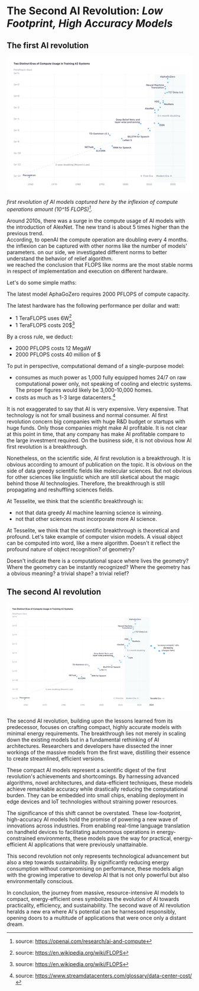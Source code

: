 # The Second AI Revolution: *Low Footprint, High Accuracy Models*


## **The first AI revolution**

![img-xl](../static/external/openai.png)

*first revolution of AI models captured here by the inflexion of compute operations amount (10^15 FLOPS)[^1].*

Around 2010s, there was a surge in the compute usage of AI models with the introduction of AlexNet. The new trand is about 5 times higher than the previous trend.<br>
According, to openAI the compute operation are doubling every 4 months. <br>
the inflexion can be captured with other norms like the number of models' parameters. on our side, we investigated different norms to better understand the behavior of relief algorithm.<br>
we reached the conclusion that FLOPS like norms are the most stable norms in respect of implementation and execution on different hardware.

[^1]: source: https://openai.com/research/ai-and-compute


Let's do some simple maths:

The latest model AphaGoZero requires 2000 PFLOPS of compute capacity.

The latest hardware has the following performance per dollar and watt:

  - 1 TeraFLOPS uses 6W[^2]
  - 1 TeraFLOPS costs 20$[^2]

By a cross rule, we deduct:

  - 2000 PFLOPS costs 12 MegaW
  - 2000 PFLOPS costs 40 million of $

To put in perspective, computational demand of a single-purpose model:

  - consumes as much power as 1,000 fully equipped homes 24/7 on raw computational power only, not speaking of cooling and electric systems. The proper figures would likely be 3,000-10,000 homes.
  - costs as much as 1-3 large datacenters.[^4]

It is not exaggerated to say that AI is very expensive. Very expensive. That technology is not for small business and normal consumer. AI first revolution concern big companies with huge R&D budget or startups with huge funds. 
Only those companies might make AI profitable. It is not clear at this point in time, that any company has make AI profitable compare to the large investment required. On the business side, it is not obvious how AI first revolution is a breakthrough.  

Nonetheless, on the scientific side, AI first revolution is a breakthrough. It is obvious according to amount of publication on the topic. It is obvious on the side of data greedy scientific fields like molecular sciences. But not obvious for other sciences like linguistic which are still sketical about the magic behind those AI technologies.
Therefore, the breakthrough is still propagating and reshuffling sciences fields.

At Tesselite, we think that the scientific breakthrough is:
- not that data greedy AI machine learning science is winning.
- not that other sciences must incorporate more AI science.

At Tesselite, we think that the scientific breakthrough is theoretical and profound. Let's take example of computer vision models. A visual object can be computed into word, like a mere algorithm. Doesn't it reflect the profound nature of object recognition? of geometry?

Doesn't indicate there is a computational space where lives the geometry? Where the geometry can be instantly recognized? Where the geometry has a obvious meaning? a trivial shape? a trivial relief?

[^2]: source: https://en.wikipedia.org/wiki/FLOPS
[^3]: source: https://www.eia.gov/energyexplained/use-of-energy/electricity-use-in-homes.php
[^4]: source: https://www.streamdatacenters.com/glossary/data-center-cost/

## **The second AI revolution**

![img-xl](../static/external/openai-fixed.png)

The second AI revolution, building upon the lessons learned from its predecessor, focuses on crafting compact, highly accurate models with minimal energy requirements. The breakthrough lies not merely in scaling down the existing models but in a fundamental rethinking of AI architectures. Researchers and developers have dissected the inner workings of the massive models from the first wave, distilling their essence to create streamlined, efficient versions.

These compact AI models represent a scientific digest of the first revolution's achievements and shortcomings. By harnessing advanced algorithms, novel architectures, and data-efficient techniques, these models achieve remarkable accuracy while drastically reducing the computational burden. They can be embedded into small chips, enabling deployment in edge devices and IoT technologies without straining power resources.

The significance of this shift cannot be overstated. These low-footprint, high-accuracy AI models hold the promise of powering a new wave of innovations across industries. From enabling real-time language translation on handheld devices to facilitating autonomous operations in energy-constrained environments, these models pave the way for practical, energy-efficient AI applications that were previously unattainable.

This second revolution not only represents technological advancement but also a step towards sustainability. By significantly reducing energy consumption without compromising on performance, these models align with the growing imperative to develop AI that is not only powerful but also environmentally conscious.

In conclusion, the journey from massive, resource-intensive AI models to compact, energy-efficient ones symbolizes the evolution of AI towards practicality, efficiency, and sustainability. The second wave of AI revolution heralds a new era where AI's potential can be harnessed responsibly, opening doors to a multitude of applications that were once only a distant dream.
